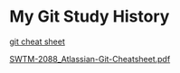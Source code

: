 # My Git Study History

[git cheat sheet](https://www.atlassian.com/git/tutorials/atlassian-git-cheatsheet)

[SWTM-2088_Atlassian-Git-Cheatsheet.pdf](https://github.com/Yonghee9106/git-study-history/files/9484490/SWTM-2088_Atlassian-Git-Cheatsheet.pdf)
